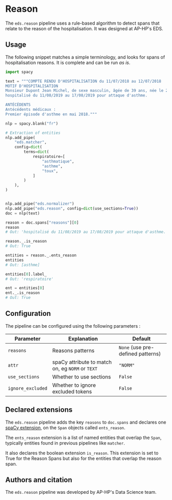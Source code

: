 # Reason

The `eds.reason` pipeline uses a rule-based algorithm to detect spans that relate to the reason of the hospitalisation. It was designed at AP-HP's EDS.

## Usage

The following snippet matches a simple terminology, and looks for spans of hospitalisation reasons. It is complete and can be run _as is_.

```python
import spacy

text = """COMPTE RENDU D'HOSPITALISATION du 11/07/2018 au 12/07/2018
MOTIF D'HOSPITALISATION
Monsieur Dupont Jean Michel, de sexe masculin, âgée de 39 ans, née le 23/11/1978, a été
hospitalisé du 11/08/2019 au 17/08/2019 pour attaque d'asthme.

ANTÉCÉDENTS
Antécédents médicaux :
Premier épisode d'asthme en mai 2018."""

nlp = spacy.blank("fr")

# Extraction of entities
nlp.add_pipe(
    "eds.matcher",
    config=dict(
        terms=dict(
            respiratoire=[
                "asthmatique",
                "asthme",
                "toux",
            ]
        )
    ),
)


nlp.add_pipe("eds.normalizer")
nlp.add_pipe("eds.reason", config=dict(use_sections=True))
doc = nlp(text)

reason = doc.spans["reasons"][0]
reason
# Out: 'hospitalisé du 11/08/2019 au 17/08/2019 pour attaque d'asthme.'

reason._.is_reason
# Out: True

entities = reason._.ents_reason
entities
# Out: [asthme]

entities[0].label_
# Out: 'respiratoire'

ent = entities[0]
ent._.is_reason
# Out: True
```

## Configuration

The pipeline can be configured using the following parameters :

| Parameter         | Explanation                                      | Default                           |
| ----------------- | ------------------------------------------------ | --------------------------------- |
| `reasons`         | Reasons patterns                                 | `None` (use pre-defined patterns) |
| `attr`            | spaCy attribute to match on, eg `NORM` or `TEXT` | `"NORM"`                          |
| `use_sections`    | Whether to use sections                          | `False`                           |
| `ignore_excluded` | Whether to ignore excluded tokens                | `False`                           |

## Declared extensions

The `eds.reason` pipeline adds the key `reasons` to `doc.spans` and declares one [spaCy extension](https://spacy.io/usage/processing-pipelines#custom-components-attributes), on the `Span` objects called `ents_reason`.

The `ents_reason` extension is a list of named entities that overlap the `Span`, typically entities found in previous pipelines like `matcher`.

It also declares the boolean extension `is_reason`. This extension is set to True for the Reason Spans but also for the entities that overlap the reason span.

## Authors and citation

The `eds.reason` pipeline was developed by AP-HP's Data Science team.
